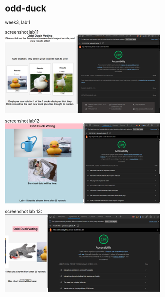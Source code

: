 # odd-duck
week3, lab11

screenshot lab11: ![Alt text](image.png)

screenshot lab12: ![Alt text](image-1.png)

screenshot lab 13: ![Alt text](image-2.png)

